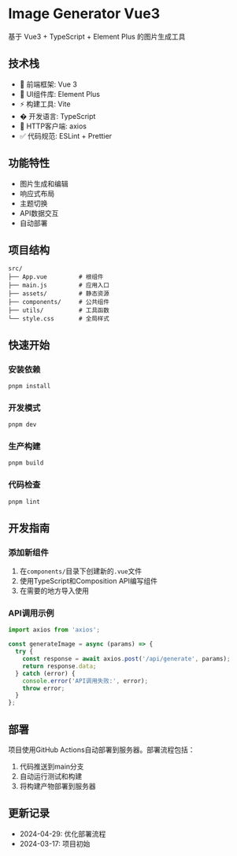 # Image Generator Vue3

基于 Vue3 + TypeScript + Element Plus 的图片生成工具

## 技术栈

- 🚀 前端框架: Vue 3
- 🎨 UI组件库: Element Plus
- ⚡ 构建工具: Vite
- � 开发语言: TypeScript
- 🔄 HTTP客户端: axios
- ✅ 代码规范: ESLint + Prettier

## 功能特性

- 图片生成和编辑
- 响应式布局
- 主题切换
- API数据交互
- 自动部署

## 项目结构

```
src/
├── App.vue         # 根组件
├── main.js         # 应用入口
├── assets/         # 静态资源
├── components/     # 公共组件
├── utils/          # 工具函数
└── style.css       # 全局样式
```

## 快速开始

### 安装依赖

```bash
pnpm install
```

### 开发模式

```bash
pnpm dev
```

### 生产构建

```bash
pnpm build
```

### 代码检查

```bash
pnpm lint
```

## 开发指南

### 添加新组件

1. 在`components/`目录下创建新的`.vue`文件
2. 使用TypeScript和Composition API编写组件
3. 在需要的地方导入使用

### API调用示例

```javascript
import axios from 'axios';

const generateImage = async (params) => {
  try {
    const response = await axios.post('/api/generate', params);
    return response.data;
  } catch (error) {
    console.error('API调用失败:', error);
    throw error;
  }
};
```

## 部署

项目使用GitHub Actions自动部署到服务器。部署流程包括：

1. 代码推送到main分支
2. 自动运行测试和构建
3. 将构建产物部署到服务器

## 更新记录

- 2024-04-29: 优化部署流程
- 2024-03-17: 项目初始